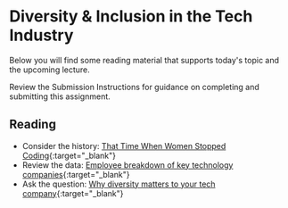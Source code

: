 # Diversity & Inclusion in the Tech Industry

Below you will find some reading material that supports today's topic and the upcoming lecture.

Review the Submission Instructions for guidance on completing and submitting this assignment.

## Reading

- Consider the history: [That Time When Women Stopped Coding](https://www.npr.org/sections/money/2014/10/21/357629765/when-women-stopped-coding){:target="_blank"}
- Review the data: [Employee breakdown of key technology companies](https://informationisbeautiful.net/visualizations/diversity-in-tech/){:target="_blank"}
- Ask the question: [Why diversity matters to your tech company](https://www.usatoday.com/story/tech/columnist/2015/07/21/why-diversity-matters-your-tech-company/30419871/){:target="_blank"}

<!-- ## Additional Resources

PLACEHOLDER

### Videos

PLACEHOLDER

### Bookmark/Skim

PLACEHOLDER -->

